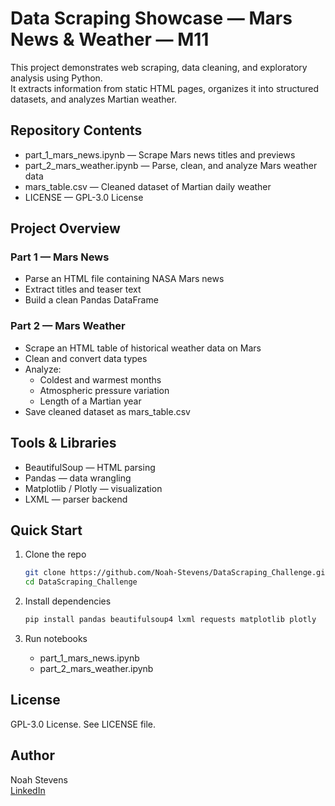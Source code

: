 # Data Scraping Showcase — Mars News & Weather — M11

This project demonstrates web scraping, data cleaning, and exploratory analysis using Python.  
It extracts information from static HTML pages, organizes it into structured datasets, and analyzes Martian weather.

## Repository Contents
- part_1_mars_news.ipynb — Scrape Mars news titles and previews
- part_2_mars_weather.ipynb — Parse, clean, and analyze Mars weather data
- mars_table.csv — Cleaned dataset of Martian daily weather
- LICENSE — GPL-3.0 License

## Project Overview
### Part 1 — Mars News
- Parse an HTML file containing NASA Mars news
- Extract titles and teaser text
- Build a clean Pandas DataFrame

### Part 2 — Mars Weather
- Scrape an HTML table of historical weather data on Mars
- Clean and convert data types
- Analyze:
  - Coldest and warmest months
  - Atmospheric pressure variation
  - Length of a Martian year
- Save cleaned dataset as mars_table.csv

## Tools & Libraries
- BeautifulSoup — HTML parsing
- Pandas — data wrangling
- Matplotlib / Plotly — visualization
- LXML — parser backend

## Quick Start
1. Clone the repo
   ```bash
   git clone https://github.com/Noah-Stevens/DataScraping_Challenge.git
   cd DataScraping_Challenge
   ```

2. Install dependencies
   ```bash
   pip install pandas beautifulsoup4 lxml requests matplotlib plotly
   ```

3. Run notebooks
   - part_1_mars_news.ipynb
   - part_2_mars_weather.ipynb

## License
GPL-3.0 License. See LICENSE file.

## Author
Noah Stevens  
[LinkedIn](https://www.linkedin.com/in/noah-stevens-2a47a3331/)

